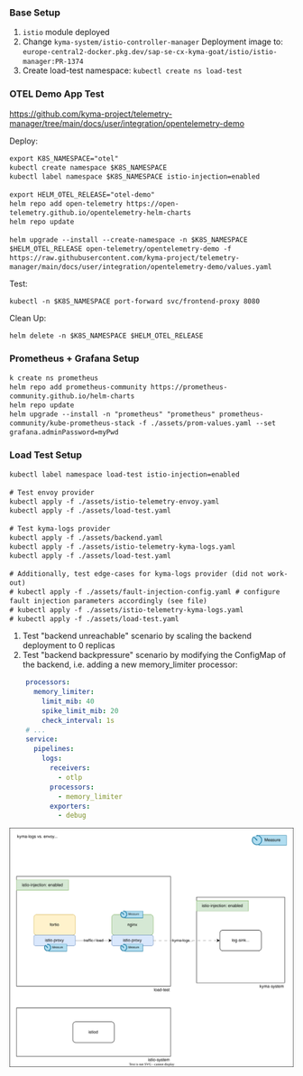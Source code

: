 ### Base Setup
1. `istio` module deployed
2. Change `kyma-system/istio-controller-manager` Deployment image to: `europe-central2-docker.pkg.dev/sap-se-cx-kyma-goat/istio/istio-manager:PR-1374`
3. Create load-test namespace: `kubectl create ns load-test`

### OTEL Demo App Test
https://github.com/kyma-project/telemetry-manager/tree/main/docs/user/integration/opentelemetry-demo

Deploy:
```shell
export K8S_NAMESPACE="otel"
kubectl create namespace $K8S_NAMESPACE
kubectl label namespace $K8S_NAMESPACE istio-injection=enabled

export HELM_OTEL_RELEASE="otel-demo"
helm repo add open-telemetry https://open-telemetry.github.io/opentelemetry-helm-charts
helm repo update

helm upgrade --install --create-namespace -n $K8S_NAMESPACE $HELM_OTEL_RELEASE open-telemetry/opentelemetry-demo -f https://raw.githubusercontent.com/kyma-project/telemetry-manager/main/docs/user/integration/opentelemetry-demo/values.yaml
```

Test:
```shell
kubectl -n $K8S_NAMESPACE port-forward svc/frontend-proxy 8080
```

Clean Up:
```shell
helm delete -n $K8S_NAMESPACE $HELM_OTEL_RELEASE
```

### Prometheus + Grafana Setup
```shell
k create ns prometheus
helm repo add prometheus-community https://prometheus-community.github.io/helm-charts
helm repo update
helm upgrade --install -n "prometheus" "prometheus" prometheus-community/kube-prometheus-stack -f ./assets/prom-values.yaml --set grafana.adminPassword=myPwd
```

### Load Test Setup
```shell
kubectl label namespace load-test istio-injection=enabled

# Test envoy provider
kubectl apply -f ./assets/istio-telemetry-envoy.yaml
kubectl apply -f ./assets/load-test.yaml

# Test kyma-logs provider
kubectl apply -f ./assets/backend.yaml
kubectl apply -f ./assets/istio-telemetry-kyma-logs.yaml
kubectl apply -f ./assets/load-test.yaml

# Additionally, test edge-cases for kyma-logs provider (did not work-out)
# kubectl apply -f ./assets/fault-injection-config.yaml # configure fault injection parameters accordingly (see file)
# kubectl apply -f ./assets/istio-telemetry-kyma-logs.yaml
# kubectl apply -f ./assets/load-test.yaml
```

1. Test "backend unreachable" scenario by scaling the backend deployment to 0 replicas
2. Test "backend backpressure" scenario by modifying the ConfigMap of the backend, i.e. adding a new memory_limiter processor:
```yaml
    processors:
      memory_limiter:
        limit_mib: 40
        spike_limit_mib: 20
        check_interval: 1s
    # ...
    service:
      pipelines:
        logs:
          receivers:
            - otlp
          processors:
            - memory_limiter
          exporters:
            - debug
```

![Load Test Architecture](./load-test-architecture.drawio.svg)